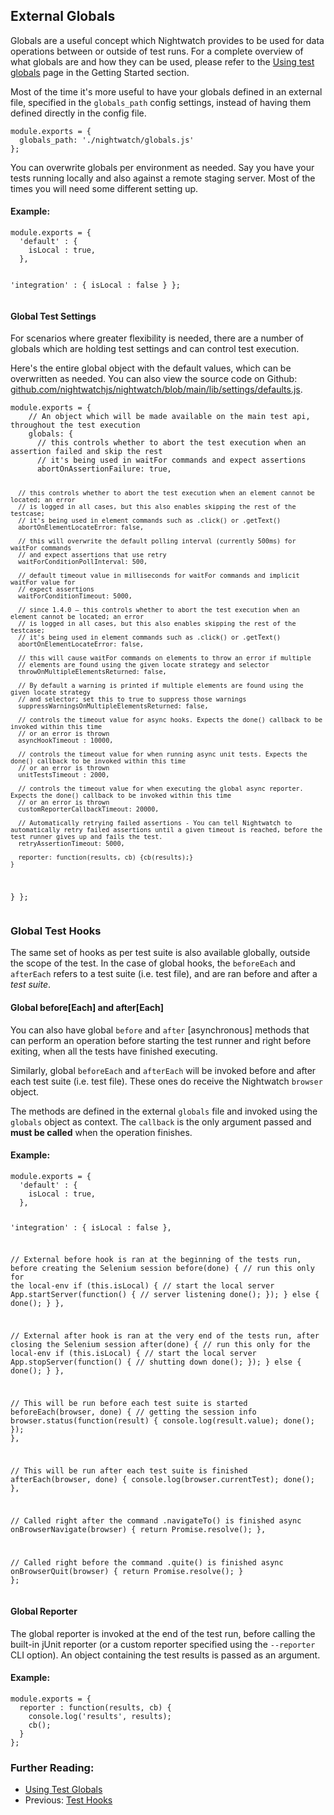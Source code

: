 ## External Globals

Globals are a useful concept which Nightwatch provides to be used for data operations between or outside of test runs. For a complete overview of what globals are and how they can be used, please refer to the [Using test globals](https://v2.nightwatchjs.org/guide/using-nightwatch/concepts.html#using-test-globals) page in the Getting Started section. 

Most of the time it's more useful to have your globals defined in an external file, specified in the `globals_path` config settings, instead of having them defined directly in the config file.

<div class="sample-test"><pre class="line-numbers"><code class="language-javascript">module.exports = {
  globals_path: './nightwatch/globals.js'
};</code></pre></div>

You can overwrite globals per environment as needed. Say you have your tests running locally and also against a remote staging server. Most of the times you will need some different setting up.

#### Example:
<div class="sample-test"><pre class="line-numbers"><code class="language-javascript">module.exports = {
  'default' : {
    isLocal : true,
  },

  'integration' : {
    isLocal : false
  }
};</code></pre></div>

#### Global Test Settings

For scenarios where greater flexibility is needed, there are a number of globals which are holding test settings and can control test execution.

Here's the entire global object with the default values, which can be overwritten as needed. You can also view the source code on Github: [github.com/nightwatchjs/nightwatch/blob/main/lib/settings/defaults.js](https://github.com/nightwatchjs/nightwatch/blob/main/lib/settings/defaults.js).

<div class="sample-test"><pre class="line-numbers"><code class="language-javascript">module.exports = {
    // An object which will be made available on the main test api, throughout the test execution
    globals: {
      // this controls whether to abort the test execution when an assertion failed and skip the rest
      // it's being used in waitFor commands and expect assertions
      abortOnAssertionFailure: true,
  
      // this controls whether to abort the test execution when an element cannot be located; an error
      // is logged in all cases, but this also enables skipping the rest of the testcase;
      // it's being used in element commands such as .click() or .getText()
      abortOnElementLocateError: false,
  
      // this will overwrite the default polling interval (currently 500ms) for waitFor commands
      // and expect assertions that use retry
      waitForConditionPollInterval: 500,
  
      // default timeout value in milliseconds for waitFor commands and implicit waitFor value for
      // expect assertions
      waitForConditionTimeout: 5000,
  
      // since 1.4.0 – this controls whether to abort the test execution when an element cannot be located; an error
      // is logged in all cases, but this also enables skipping the rest of the testcase;
      // it's being used in element commands such as .click() or .getText()
      abortOnElementLocateError: false,
      
      // this will cause waitFor commands on elements to throw an error if multiple
      // elements are found using the given locate strategy and selector
      throwOnMultipleElementsReturned: false,
  
      // By default a warning is printed if multiple elements are found using the given locate strategy
      // and selector; set this to true to suppress those warnings
      suppressWarningsOnMultipleElementsReturned: false,
  
      // controls the timeout value for async hooks. Expects the done() callback to be invoked within this time
      // or an error is thrown
      asyncHookTimeout : 10000,
  
      // controls the timeout value for when running async unit tests. Expects the done() callback to be invoked within this time
      // or an error is thrown
      unitTestsTimeout : 2000,
  
      // controls the timeout value for when executing the global async reporter. Expects the done() callback to be invoked within this time
      // or an error is thrown
      customReporterCallbackTimeout: 20000,
  
      // Automatically retrying failed assertions - You can tell Nightwatch to automatically retry failed assertions until a given timeout is reached, before the test runner gives up and fails the test.
      retryAssertionTimeout: 5000,
  
      reporter: function(results, cb) {cb(results);}
    }
  }
};</code></pre></div>

### Global Test Hooks
The same set of hooks as per test suite is also available globally, outside the scope of the test. In the case of global hooks, the `beforeEach` and `afterEach` refers to a test suite (i.e. test file), and are ran before and after a _test suite_.

#### Global before[Each] and after[Each]

You can also have global `before` and `after` [asynchronous] methods that can perform an operation before starting the test runner and right before exiting, when all the tests have finished executing.

Similarly, global `beforeEach` and `afterEach` will be invoked before and after each test suite (i.e. test file). These ones do receive the Nightwatch `browser` object.

The methods are defined in the external `globals` file and invoked using the `globals` object as context. The `callback` is the only argument passed and **must be called** when the operation finishes.

#### Example:
<div class="sample-test"><pre class="line-numbers"><code class="language-javascript">module.exports = {
  'default' : {
    isLocal : true,
  },

  'integration' : {
    isLocal : false
  },

  // External before hook is ran at the beginning of the tests run, before creating the Selenium session
  before(done) {
    // run this only for the local-env
    if (this.isLocal) {
      // start the local server
      App.startServer(function() {
        // server listening
        done();
      });
    } else {
      done();
    }
  },

  // External after hook is ran at the very end of the tests run, after closing the Selenium session
  after(done) {
    // run this only for the local-env
    if (this.isLocal) {
      // start the local server
      App.stopServer(function() {
        // shutting down
        done();
      });
    } else {
      done();
    }
  },

  // This will be run before each test suite is started
  beforeEach(browser, done) {
    // getting the session info
    browser.status(function(result) {
      console.log(result.value);
      done();
    });
  },

  // This will be run after each test suite is finished
  afterEach(browser, done) {
    console.log(browser.currentTest);
    done();
  },
  
  // Called right after the command .navigateTo() is finished
  async onBrowserNavigate(browser) {
    return Promise.resolve();
  },

  // Called right before the command .quite() is finished
  async onBrowserQuit(browser) {
    return Promise.resolve();
  }
};</code></pre></div>

#### Global Reporter
The global reporter is invoked at the end of the test run, before calling the built-in jUnit reporter (or a custom reporter specified using the `--reporter` CLI option). An object containing the test results is passed as an argument.

#### Example:
<div class="sample-test">
<pre class="line-numbers"><code class="language-javascript">module.exports = {
  reporter : function(results, cb) {
    console.log('results', results);
    cb();
  }
};</code></pre>
</div>

### Further Reading:
- [Using Test Globals](/guide/using-nightwatch/concepts.html#using-test-globals)
- Previous: [Test Hooks](/guide/using-nightwatch/using-test-hooks.html)
